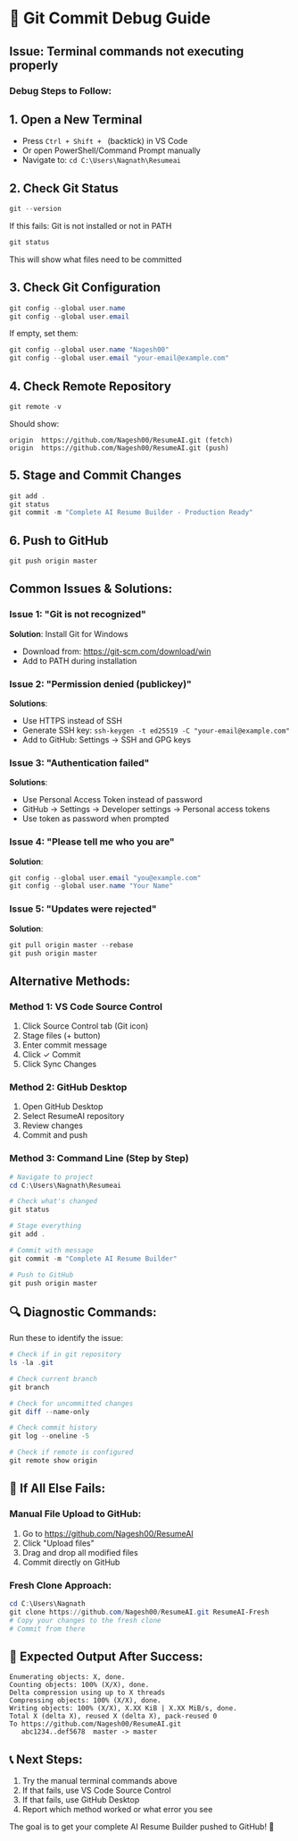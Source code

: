 # 🐛 Git Commit Debug Guide

## Issue: Terminal commands not executing properly

### Debug Steps to Follow:

## 1. **Open a New Terminal**
- Press `Ctrl + Shift + ` (backtick) in VS Code
- Or open PowerShell/Command Prompt manually
- Navigate to: `cd C:\Users\Nagnath\Resumeai`

## 2. **Check Git Status**
```powershell
git --version
```
If this fails: Git is not installed or not in PATH

```powershell
git status
```
This will show what files need to be committed

## 3. **Check Git Configuration**
```powershell
git config --global user.name
git config --global user.email
```
If empty, set them:
```powershell
git config --global user.name "Nagesh00"
git config --global user.email "your-email@example.com"
```

## 4. **Check Remote Repository**
```powershell
git remote -v
```
Should show:
```
origin  https://github.com/Nagesh00/ResumeAI.git (fetch)
origin  https://github.com/Nagesh00/ResumeAI.git (push)
```

## 5. **Stage and Commit Changes**
```powershell
git add .
git status
git commit -m "Complete AI Resume Builder - Production Ready"
```

## 6. **Push to GitHub**
```powershell
git push origin master
```

## Common Issues & Solutions:

### Issue 1: "Git is not recognized"
**Solution**: Install Git for Windows
- Download from: https://git-scm.com/download/win
- Add to PATH during installation

### Issue 2: "Permission denied (publickey)"
**Solutions**:
- Use HTTPS instead of SSH
- Generate SSH key: `ssh-keygen -t ed25519 -C "your-email@example.com"`
- Add to GitHub: Settings → SSH and GPG keys

### Issue 3: "Authentication failed"
**Solutions**:
- Use Personal Access Token instead of password
- GitHub → Settings → Developer settings → Personal access tokens
- Use token as password when prompted

### Issue 4: "Please tell me who you are"
**Solution**:
```powershell
git config --global user.email "you@example.com"
git config --global user.name "Your Name"
```

### Issue 5: "Updates were rejected"
**Solution**:
```powershell
git pull origin master --rebase
git push origin master
```

## Alternative Methods:

### Method 1: VS Code Source Control
1. Click Source Control tab (Git icon)
2. Stage files (+ button)
3. Enter commit message
4. Click ✓ Commit
5. Click Sync Changes

### Method 2: GitHub Desktop
1. Open GitHub Desktop
2. Select ResumeAI repository
3. Review changes
4. Commit and push

### Method 3: Command Line (Step by Step)
```powershell
# Navigate to project
cd C:\Users\Nagnath\Resumeai

# Check what's changed
git status

# Stage everything
git add .

# Commit with message
git commit -m "Complete AI Resume Builder"

# Push to GitHub
git push origin master
```

## 🔍 Diagnostic Commands:

Run these to identify the issue:

```powershell
# Check if in git repository
ls -la .git

# Check current branch
git branch

# Check for uncommitted changes
git diff --name-only

# Check commit history
git log --oneline -5

# Check if remote is configured
git remote show origin
```

## 🚨 If All Else Fails:

### Manual File Upload to GitHub:
1. Go to https://github.com/Nagesh00/ResumeAI
2. Click "Upload files"
3. Drag and drop all modified files
4. Commit directly on GitHub

### Fresh Clone Approach:
```powershell
cd C:\Users\Nagnath
git clone https://github.com/Nagesh00/ResumeAI.git ResumeAI-Fresh
# Copy your changes to the fresh clone
# Commit from there
```

## 🎯 Expected Output After Success:

```
Enumerating objects: X, done.
Counting objects: 100% (X/X), done.
Delta compression using up to X threads
Compressing objects: 100% (X/X), done.
Writing objects: 100% (X/X), X.XX KiB | X.XX MiB/s, done.
Total X (delta X), reused X (delta X), pack-reused 0
To https://github.com/Nagesh00/ResumeAI.git
   abc1234..def5678  master -> master
```

## 📞 Next Steps:

1. Try the manual terminal commands above
2. If that fails, use VS Code Source Control
3. If that fails, use GitHub Desktop
4. Report which method worked or what error you see

The goal is to get your complete AI Resume Builder pushed to GitHub! 🚀
